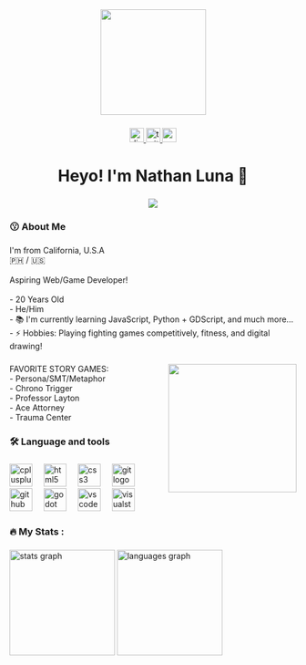 <div align="center">
  <img height="185" src="https://pbs.twimg.com/media/EVCVgkbUcAEFzxv.png"  />
</div>

###

<div align="center">
  <a href="https://discordapp.com/users/1120971951880548372" target="_blank">
    <img src="https://img.shields.io/static/v1?message=Discord&logo=discord&label=&color=7289DA&logoColor=white&labelColor=&style=for-the-badge" height="25" alt="discord logo"  />
  </a>
  <a href="https://www.twitch.tv/sunny_fgc" target="_blank">
    <img src="https://img.shields.io/static/v1?message=Twitch&logo=twitch&label=&color=9146FF&logoColor=white&labelColor=&style=for-the-badge" height="25" alt="twitch logo"  />
  </a>
  <a href="https://www.youtube.com/@Sunny_FGC" target="_blank">
    <img src="https://img.shields.io/static/v1?message=Youtube&logo=youtube&label=&color=FF0000&logoColor=white&labelColor=&style=for-the-badge" height="25" alt="youtube logo"  />
  </a>
</div>

###

<h1 align="center">Heyo! I'm Nathan Luna 👋</h1>

###

<div align="center">
  <img src="https://visitor-badge.laobi.icu/badge?page_id=njmoon21.njmoon21&left_color=gray&right_color=blueviolet"  />
</div>

###

<h3 align="left">😗 About Me</h3>

###

<p align="left">I'm from California, U.S.A<br>🇵🇭 / 🇺🇸<br><br>Aspiring Web/Game Developer!<br><br>- 20 Years Old<br>- He/Him<br>- 📚 I'm currently learning JavaScript, Python + GDScript, and much more...<br>- ⚡ Hobbies: Playing fighting games competitively, fitness,  and digital drawing!</p>

###

<img align="right" height="225" src="https://media1.tenor.com/m/X22pNlJZ2_MAAAAC/persona-5-persona-5-joker.gif"  />

###

<p align="left">FAVORITE STORY GAMES:<br>- Persona/SMT/Metaphor<br>- Chrono Trigger<br>- Professor Layton<br>- Ace Attorney<br>- Trauma Center</p>

###

<h3 align="left">🛠 Language and tools</h3>

###

<div align="left">
  <img src="https://skillicons.dev/icons?i=cpp" height="40" alt="cplusplus logo"  />
  <img width="12" />
  <img src="https://skillicons.dev/icons?i=html" height="40" alt="html5 logo"  />
  <img width="12" />
  <img src="https://skillicons.dev/icons?i=css" height="40" alt="css3 logo"  />
  <img width="12" />
  <img src="https://skillicons.dev/icons?i=git" height="40" alt="git logo"  />
  <img width="12" />
  <img src="https://skillicons.dev/icons?i=github" height="40" alt="github logo"  />
  <img width="12" />
  <img src="https://skillicons.dev/icons?i=godot" height="40" alt="godot logo"  />
  <img width="12" />
  <img src="https://cdn.jsdelivr.net/gh/devicons/devicon/icons/vscode/vscode-original.svg" height="40" alt="vscode logo"  />
  <img width="12" />
  <img src="https://cdn.jsdelivr.net/gh/devicons/devicon/icons/visualstudio/visualstudio-plain.svg" height="40" alt="visualstudio logo"  />
</div>

###

<h3 align="left">🔥   My Stats :</h3>

###

<div align="left">
  <img src="https://github-readme-stats.vercel.app/api?username=njmoon21&hide_title=false&hide_rank=true&show_icons=true&include_all_commits=true&count_private=true&disable_animations=false&theme=dark&locale=en&hide_border=false&order=1" height="185" alt="stats graph"  />
  <img src="https://github-readme-stats.vercel.app/api/top-langs?username=njmoon21&locale=en&hide_title=false&layout=compact&card_width=320&langs_count=4&theme=dark&hide_border=false&order=2" height="185" alt="languages graph"  />
</div>

###
